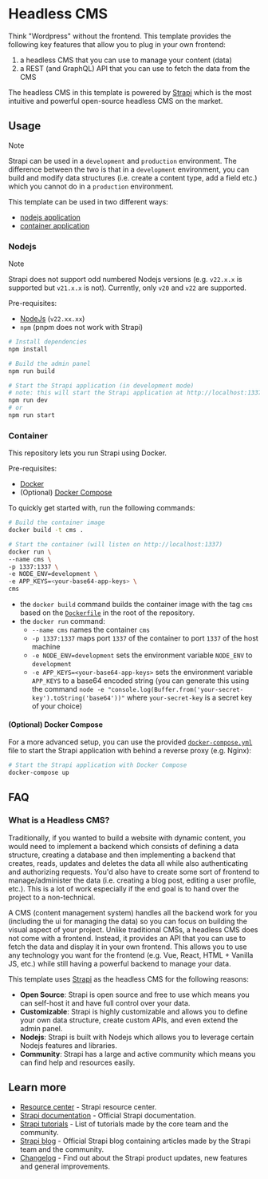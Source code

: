 # Headless CMS

Think "Wordpress" without the frontend. This template provides the following key features that allow you to plug in your own frontend:

1. a headless CMS that you can use to manage your content (data)
2. a REST (and GraphQL) API that you can use to fetch the data from the CMS

The headless CMS in this template is powered by [Strapi](https://strapi.io) which is the most intuitive and powerful open-source headless CMS on the market.

## Usage

> [!NOTE]
> Strapi can be used in a `development` and `production` environment. The difference between the two is that in a `development` environment, you can build and modify data structures (i.e. create a content type, add a field etc.) which you cannot do in a `production` environment.

This template can be used in two different ways:

- [nodejs application](#nodejs)
- [container application](#container)

### Nodejs

> [!NOTE]
> Strapi does not support odd numbered Nodejs versions (e.g. `v22.x.x` is supported but `v21.x.x` is not). Currently, only `v20` and `v22` are supported.

Pre-requisites:

- [NodeJs](https://nodejs.org/en/download/) (`v22.xx.xx`)
- `npm` (pnpm does not work with Strapi)

```bash
# Install dependencies
npm install

# Build the admin panel
npm run build

# Start the Strapi application (in development mode)
# note: this will start the Strapi application at http://localhost:1337
npm run dev
# or
npm run start
```

### Container

This repository lets you run Strapi using Docker.

Pre-requisites:

- [Docker](https://www.docker.com/get-started)
- (Optional) [Docker Compose](https://docs.docker.com/compose/install/)

To quickly get started with, run the following commands:

```bash
# Build the container image
docker build -t cms .

# Start the container (will listen on http://localhost:1337)
docker run \
--name cms \
-p 1337:1337 \
-e NODE_ENV=development \
-e APP_KEYS=<your-base64-app-keys> \
cms
```

- the `docker build` command builds the container image with the tag `cms` based on the [`Dockerfile`](./Dockerfile) in the root of the repository.
- the `docker run` command:
  - `--name cms` names the container `cms`
  - `-p 1337:1337` maps port `1337` of the container to port `1337` of the host machine
  - `-e NODE_ENV=development` sets the environment variable `NODE_ENV` to `development`
  - `-e APP_KEYS=<your-base64-app-keys>` sets the environment variable `APP_KEYS` to a base64 encoded string (you can generate this using the command `node -e "console.log(Buffer.from('your-secret-key').toString('base64'))"` where `your-secret-key` is a secret key of your choice)

#### (Optional) Docker Compose

For a more advanced setup, you can use the provided [`docker-compose.yml`](./docker-compose.yml) file to start the Strapi application with behind a reverse proxy (e.g. Nginx):

```bash
# Start the Strapi application with Docker Compose
docker-compose up
```

## FAQ

### What is a Headless CMS?

Traditionally, if you wanted to build a website with dynamic content, you would need to implement a backend which consists of defining a data structure, creating a database and then implementing a backend that creates, reads, updates and deletes the data all while also authenticating and authorizing requests. You'd also have to create some sort of frontend to manage/administer the data (i.e. creating a blog post, editing a user profile, etc.). This is a lot of work especially if the end goal is to hand over the project to a non-technical.

A CMS (content management system) handles all the backend work for you (including the ui for managing the data) so you can focus on building the visual aspect of your project. Unlike traditional CMSs, a headless CMS does not come with a frontend. Instead, it provides an API that you can use to fetch the data and display it in your own frontend. This allows you to use any technology you want for the frontend (e.g. Vue, React, HTML + Vanilla JS, etc.) while still having a powerful backend to manage your data.

This template uses [Strapi](https://github.com/strapi/strapi) as the headless CMS for the following reasons:

- **Open Source**: Strapi is open source and free to use which means you can self-host it and have full control over your data.
- **Customizable**: Strapi is highly customizable and allows you to define your own data structure, create custom APIs, and even extend the admin panel.
- **Nodejs**: Strapi is built with Nodejs which allows you to leverage certain Nodejs features and libraries.
- **Community**: Strapi has a large and active community which means you can find help and resources easily.

## Learn more

- [Resource center](https://strapi.io/resource-center) - Strapi resource center.
- [Strapi documentation](https://docs.strapi.io) - Official Strapi documentation.
- [Strapi tutorials](https://strapi.io/tutorials) - List of tutorials made by the core team and the community.
- [Strapi blog](https://strapi.io/blog) - Official Strapi blog containing articles made by the Strapi team and the community.
- [Changelog](https://strapi.io/changelog) - Find out about the Strapi product updates, new features and general improvements.

